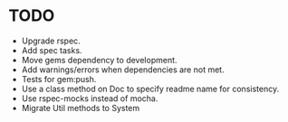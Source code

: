 TODO
====

* Upgrade rspec.
* Add spec tasks.
* Move gems dependency to development.
* Add warnings/errors when dependencies are not met.
* Tests for gem:push.
* Use a class method on Doc to specify readme name for consistency.
* Use rspec-mocks instead of mocha.
* Migrate Util methods to System
